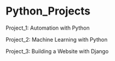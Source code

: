 # Python_Projects


Project_1: Automation with Python 

Project_2: Machine Learning with Python

Project_3: Building a Website with Django
